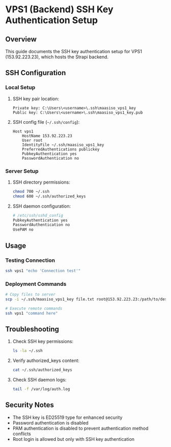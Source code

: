 # VPS1 (Backend) SSH Key Authentication Setup

## Overview
This guide documents the SSH key authentication setup for VPS1 (153.92.223.23), which hosts the Strapi backend.

## SSH Configuration

### Local Setup
1. SSH key pair location:
   ```
   Private key: C:\Users\<username>\.ssh\maasiso_vps1_key
   Public key: C:\Users\<username>\.ssh\maasiso_vps1_key.pub
   ```

2. SSH config file (`~/.ssh/config`):
   ```
   Host vps1
       HostName 153.92.223.23
       User root
       IdentityFile ~/.ssh/maasiso_vps1_key
       PreferredAuthentications publickey
       PubkeyAuthentication yes
       PasswordAuthentication no
   ```

### Server Setup
1. SSH directory permissions:
   ```bash
   chmod 700 ~/.ssh
   chmod 600 ~/.ssh/authorized_keys
   ```

2. SSH daemon configuration:
   ```bash
   # /etc/ssh/sshd_config
   PubkeyAuthentication yes
   PasswordAuthentication no
   UsePAM no
   ```

## Usage

### Testing Connection
```bash
ssh vps1 "echo 'Connection test'"
```

### Deployment Commands
```bash
# Copy files to server
scp -i ~/.ssh/maasiso_vps1_key file.txt root@153.92.223.23:/path/to/destination

# Execute remote commands
ssh vps1 "command here"
```

## Troubleshooting

1. Check SSH key permissions:
   ```bash
   ls -la ~/.ssh
   ```

2. Verify authorized_keys content:
   ```bash
   cat ~/.ssh/authorized_keys
   ```

3. Check SSH daemon logs:
   ```bash
   tail -f /var/log/auth.log
   ```

## Security Notes

- The SSH key is ED25519 type for enhanced security
- Password authentication is disabled
- PAM authentication is disabled to prevent authentication method conflicts
- Root login is allowed but only with SSH key authentication